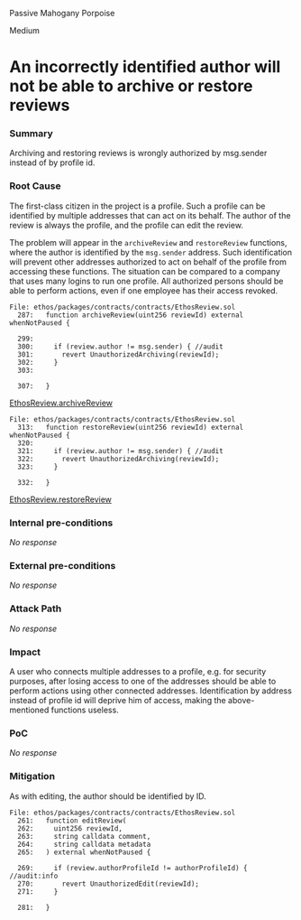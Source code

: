 Passive Mahogany Porpoise

Medium

# An incorrectly identified author will not be able to archive or restore reviews

### Summary

Archiving and restoring reviews is wrongly authorized by msg.sender instead of by profile id.

### Root Cause

The first-class citizen in the project is a profile. Such a profile can be identified by multiple addresses that can act on its behalf. The author of the review is always the profile, and the profile can edit the review. 

The problem will appear in the `archiveReview` and `restoreReview` functions, where the author is identified by the `msg.sender` address. Such identification will prevent other addresses authorized to act on behalf of the profile from accessing these functions. The situation can be compared to a company that uses many logins to run one profile. All authorized persons should be able to perform actions, even if one employee has their access revoked.


```solidity
File: ethos/packages/contracts/contracts/EthosReview.sol
  287:   function archiveReview(uint256 reviewId) external whenNotPaused {

  299: 
  300:     if (review.author != msg.sender) { //audit
  301:       revert UnauthorizedArchiving(reviewId);
  302:     }
  303: 

  307:   }
```

[EthosReview.archiveReview](https://github.com/sherlock-audit/2024-10-ethos-network/blob/979e352d7bcdba3d0665f11c0320041ce28d1b89/ethos/packages/contracts/contracts/EthosReview.sol#L287-L287)

```solidity
File: ethos/packages/contracts/contracts/EthosReview.sol
  313:   function restoreReview(uint256 reviewId) external whenNotPaused {
  320: 
  321:     if (review.author != msg.sender) { //audit
  322:       revert UnauthorizedArchiving(reviewId);
  323:     }

  332:   }
```

[EthosReview.restoreReview](https://github.com/sherlock-audit/2024-10-ethos-network/blob/979e352d7bcdba3d0665f11c0320041ce28d1b89/ethos/packages/contracts/contracts/EthosReview.sol#L287-L287)

### Internal pre-conditions

_No response_

### External pre-conditions

_No response_

### Attack Path

_No response_

### Impact

A user who connects multiple addresses to a profile, e.g. for security purposes, after losing access to one of the addresses should be able to perform actions using other connected addresses. Identification by address instead of profile id will deprive him of access, making the above-mentioned functions useless.

### PoC

_No response_

### Mitigation

As with editing, the author should be identified by ID.

```solidity
File: ethos/packages/contracts/contracts/EthosReview.sol
  261:   function editReview(
  262:     uint256 reviewId,
  263:     string calldata comment,
  264:     string calldata metadata
  265:   ) external whenNotPaused {

  269:     if (review.authorProfileId != authorProfileId) { //audit:info
  270:       revert UnauthorizedEdit(reviewId);
  271:     }

  281:   }
```